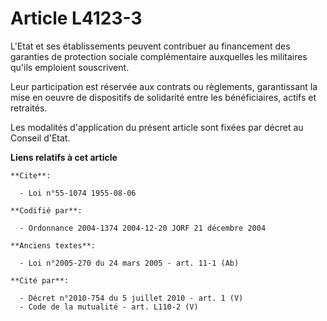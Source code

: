 # Article L4123-3

L'Etat et ses établissements peuvent contribuer au financement des garanties de protection sociale complémentaire auxquelles
les militaires qu'ils emploient souscrivent.

Leur participation est réservée aux contrats ou règlements, garantissant la mise en oeuvre de dispositifs de solidarité entre
les bénéficiaires, actifs et retraités.

Les modalités d'application du présent article sont fixées par décret au Conseil d'Etat.

**Liens relatifs à cet article**

	**Cite**:

	  - Loi n°55-1074 1955-08-06

	**Codifié par**:

	  - Ordonnance 2004-1374 2004-12-20 JORF 21 décembre 2004

	**Anciens textes**:

	  - Loi n°2005-270 du 24 mars 2005 - art. 11-1 (Ab)

	**Cité par**:

	  - Décret n°2010-754 du 5 juillet 2010 - art. 1 (V)
	  - Code de la mutualité - art. L110-2 (V)
